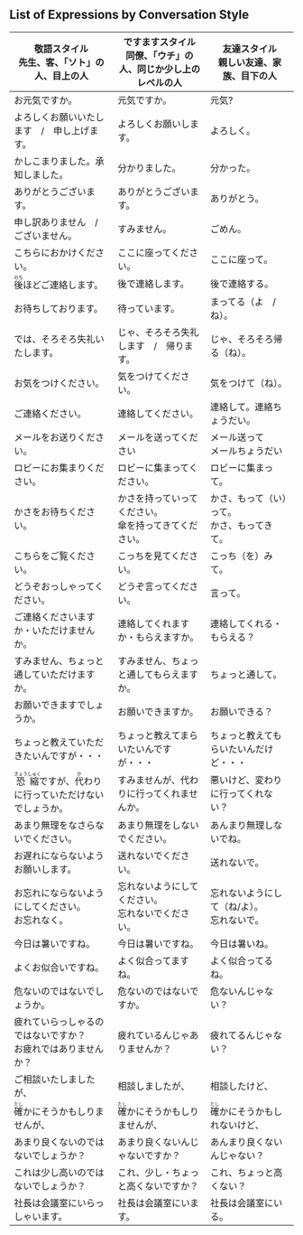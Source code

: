 ## List of Expressions by Conversation Style

|敬語スタイル</br>先生、客、「ソト」の人、目上の人|ですますスタイル</br>同僚、「ウチ」の人、同じか少し上のレベルの人|友達スタイル</br>親しい友達、家族、目下の人|
| --- | --- | --- |
|お元気ですか。|元気ですか。|元気?|
|よろしくお願いいたします　/　申し上げます。|よろしくお願いします。|よろしく。|
|かしこまりました。承知しました。|分かりました。|分かった。|
|ありがとうございます。|ありがとうございます。|ありがとう。|
|申し訳ありません　/　ございません。|すみません。|ごめん。|
|こちらにおかけください。|ここに座ってください。|ここに座って。|
|<ruby>後<rt>のち</rt></ruby>ほどご連絡します。|後で連絡します。|後で連絡する。|
|お待ちしております。|待っています。|まってる（よ　/　ね）。|
|では、そろそろ失礼いたします。|じゃ、そろそろ失礼します　/　帰ります。|じゃ、そろそろ帰る（ね）。|
|お気をつけください。|気をつけてください。|気をつけて（ね）。|
|ご連絡ください。|連絡してください。|連絡して。連絡ちょうだい。|
|メールをお送りください。|メールを送ってください|メール送って</br>メールちょうだい|
|ロビーにお集まりください。|ロビーに集まってください。|ロビーに集まって。|
|かさをお待ちください。|かさを持っていってください。</br>傘を持ってきてください。|かさ、もって（い）って。</br>かさ、もってきて。|
|こちらをご覧ください。|こっちを見てください。|こっち（を）みて。|
|どうぞおっしゃってください。|どうぞ言ってください。|言って。|
|ご連絡くださいますか・いただけませんか。|連絡してくれますか・もらえますか。|連絡してくれる・もらえる？|
|すみません、ちょっと通していただけますか。|すみません、ちょっと通してもらえますか。|ちょっと通して。|
|お願いできますでしょうか。|お願いできますか。|お願いできる？|
|ちょっと教えていただきたいんですが・・・|ちょっと教えてまらいたいんですが・・・|ちょっと教えてもらいたいんだけど・・・|
|<ruby>恐<rt>きょう</rt>縮<rt>しゅく</rt></ruby>ですが、<ruby>代<rt>か</rt></ruby>わりに行っていただけないでしょうか。|すみませんが、代わりに行ってくれませんか。|悪いけど、変わりに行ってくれない？|
|あまり無理をなさらないでください。|あまり無理をしないでください。|あんまり無理しないでね。|
|お遅れにならないようお願いします。|送れないでください。|送れないで。|
|お忘れにならないようにしてください。</br>お忘れなく。|忘れないようにしてください。</br>忘れないでください。|忘れないようにして（ね/よ）。</br>忘れないで。|
|今日は暑いですね。|今日は暑いですね。|今日は暑いね。|
|よくお似合いですね。|よく似合ってますね。|よく似合ってるね。|
|危ないのではないでしょうか。|危ないのではないですか。|危ないんじゃない？|
|疲れていらっしゃるのではないですか？</br>お疲れではありませんか？|疲れているんじゃありませんか？|疲れてるんじゃない？|
|ご相談いたしましたが、|相談しましたが、|相談したけど、|
|<ruby>確<rt>たし</rt></ruby>かにそうかもしりませんが、|<ruby>確<rt>たし</rt></ruby>かにそうかもしりませんが、|<ruby>確<rt>たし</rt></ruby>かにそうかもしれないけど、|
|あまり良くないのではないでしょうか？|あまり良くないんじゃないですか？|あんまり良くないんじゃない？|
|これは少し高いのではないでしょうか？|これ、少し・ちょっと高くないですか？|これ、ちょっと高くない？|
|社長は会議室にいらっしゃいます。|社長は会議室にいます。|社長は会議室にいる。|